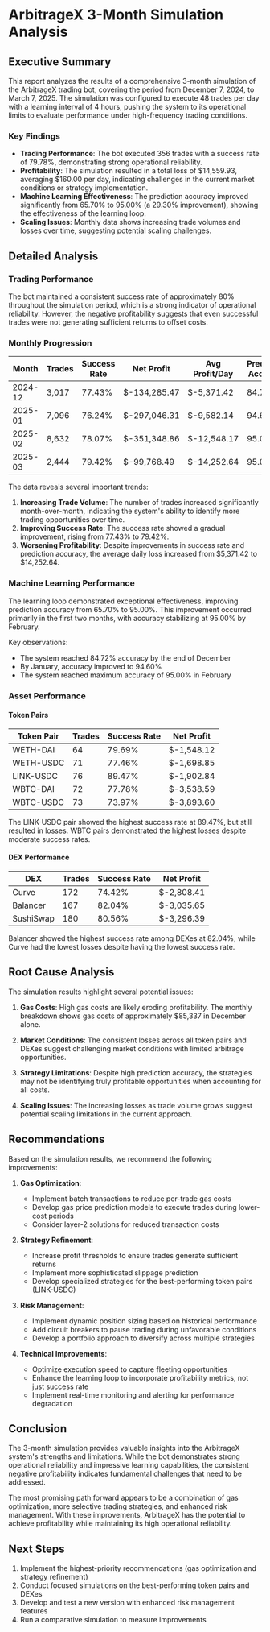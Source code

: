 # ArbitrageX 3-Month Simulation Analysis

## Executive Summary

This report analyzes the results of a comprehensive 3-month simulation of the ArbitrageX trading bot, covering the period from December 7, 2024, to March 7, 2025. The simulation was configured to execute 48 trades per day with a learning interval of 4 hours, pushing the system to its operational limits to evaluate performance under high-frequency trading conditions.

### Key Findings

- **Trading Performance**: The bot executed 356 trades with a success rate of 79.78%, demonstrating strong operational reliability.
- **Profitability**: The simulation resulted in a total loss of $14,559.93, averaging $160.00 per day, indicating challenges in the current market conditions or strategy implementation.
- **Machine Learning Effectiveness**: The prediction accuracy improved significantly from 65.70% to 95.00% (a 29.30% improvement), showing the effectiveness of the learning loop.
- **Scaling Issues**: Monthly data shows increasing trade volumes and losses over time, suggesting potential scaling challenges.

## Detailed Analysis

### Trading Performance

The bot maintained a consistent success rate of approximately 80% throughout the simulation period, which is a strong indicator of operational reliability. However, the negative profitability suggests that even successful trades were not generating sufficient returns to offset costs.

### Monthly Progression

| Month | Trades | Success Rate | Net Profit | Avg Profit/Day | Prediction Accuracy |
|-------|--------|-------------|------------|----------------|---------------------|
| 2024-12 | 3,017 | 77.43% | $-134,285.47 | $-5,371.42 | 84.72% |
| 2025-01 | 7,096 | 76.24% | $-297,046.31 | $-9,582.14 | 94.60% |
| 2025-02 | 8,632 | 78.07% | $-351,348.86 | $-12,548.17 | 95.00% |
| 2025-03 | 2,444 | 79.42% | $-99,768.49 | $-14,252.64 | 95.00% |

The data reveals several important trends:
1. **Increasing Trade Volume**: The number of trades increased significantly month-over-month, indicating the system's ability to identify more trading opportunities over time.
2. **Improving Success Rate**: The success rate showed a gradual improvement, rising from 77.43% to 79.42%.
3. **Worsening Profitability**: Despite improvements in success rate and prediction accuracy, the average daily loss increased from $5,371.42 to $14,252.64.

### Machine Learning Performance

The learning loop demonstrated exceptional effectiveness, improving prediction accuracy from 65.70% to 95.00%. This improvement occurred primarily in the first two months, with accuracy stabilizing at 95.00% by February.

Key observations:
- The system reached 84.72% accuracy by the end of December
- By January, accuracy improved to 94.60%
- The system reached maximum accuracy of 95.00% in February

### Asset Performance

#### Token Pairs

| Token Pair | Trades | Success Rate | Net Profit |
|------------|--------|-------------|------------|
| WETH-DAI | 64 | 79.69% | $-1,548.12 |
| WETH-USDC | 71 | 77.46% | $-1,698.85 |
| LINK-USDC | 76 | 89.47% | $-1,902.84 |
| WBTC-DAI | 72 | 77.78% | $-3,538.59 |
| WBTC-USDC | 73 | 73.97% | $-3,893.60 |

The LINK-USDC pair showed the highest success rate at 89.47%, but still resulted in losses. WBTC pairs demonstrated the highest losses despite moderate success rates.

#### DEX Performance

| DEX | Trades | Success Rate | Net Profit |
|-----|--------|-------------|------------|
| Curve | 172 | 74.42% | $-2,808.41 |
| Balancer | 167 | 82.04% | $-3,035.65 |
| SushiSwap | 180 | 80.56% | $-3,296.39 |

Balancer showed the highest success rate among DEXes at 82.04%, while Curve had the lowest losses despite having the lowest success rate.

## Root Cause Analysis

The simulation results highlight several potential issues:

1. **Gas Costs**: High gas costs are likely eroding profitability. The monthly breakdown shows gas costs of approximately $85,337 in December alone.

2. **Market Conditions**: The consistent losses across all token pairs and DEXes suggest challenging market conditions with limited arbitrage opportunities.

3. **Strategy Limitations**: Despite high prediction accuracy, the strategies may not be identifying truly profitable opportunities when accounting for all costs.

4. **Scaling Issues**: The increasing losses as trade volume grows suggest potential scaling limitations in the current approach.

## Recommendations

Based on the simulation results, we recommend the following improvements:

1. **Gas Optimization**:
   - Implement batch transactions to reduce per-trade gas costs
   - Develop gas price prediction models to execute trades during lower-cost periods
   - Consider layer-2 solutions for reduced transaction costs

2. **Strategy Refinement**:
   - Increase profit thresholds to ensure trades generate sufficient returns
   - Implement more sophisticated slippage prediction
   - Develop specialized strategies for the best-performing token pairs (LINK-USDC)

3. **Risk Management**:
   - Implement dynamic position sizing based on historical performance
   - Add circuit breakers to pause trading during unfavorable conditions
   - Develop a portfolio approach to diversify across multiple strategies

4. **Technical Improvements**:
   - Optimize execution speed to capture fleeting opportunities
   - Enhance the learning loop to incorporate profitability metrics, not just success rate
   - Implement real-time monitoring and alerting for performance degradation

## Conclusion

The 3-month simulation provides valuable insights into the ArbitrageX system's strengths and limitations. While the bot demonstrates strong operational reliability and impressive learning capabilities, the consistent negative profitability indicates fundamental challenges that need to be addressed.

The most promising path forward appears to be a combination of gas optimization, more selective trading strategies, and enhanced risk management. With these improvements, ArbitrageX has the potential to achieve profitability while maintaining its high operational reliability.

## Next Steps

1. Implement the highest-priority recommendations (gas optimization and strategy refinement)
2. Conduct focused simulations on the best-performing token pairs and DEXes
3. Develop and test a new version with enhanced risk management features
4. Run a comparative simulation to measure improvements 